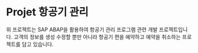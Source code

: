 # Projet 항공기 관리

위 프로젝트는 SAP ABAP을 활용하여 항공기 관리 프로그램 관련 개발 프로젝트입니다.
고객의 정보를 생성 수정할 뿐만 아니라 항공기 편을 예약하고 예약을 취소하는 프로젝트를 담고 있습니다.

